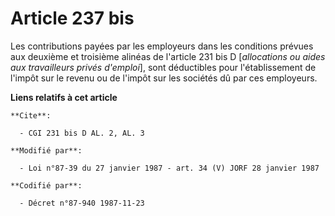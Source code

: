# Article 237 bis

Les contributions payées par les employeurs dans les conditions prévues aux deuxième et troisième alinéas de l'article 231
bis D [*allocations ou aides aux travailleurs privés d'emploi*], sont déductibles pour l'établissement de l'impôt sur le
revenu ou de l'impôt sur les sociétés dû par ces employeurs.

**Liens relatifs à cet article**

	**Cite**:

	  - CGI 231 bis D AL. 2, AL. 3

	**Modifié par**:

	  - Loi n°87-39 du 27 janvier 1987 - art. 34 (V) JORF 28 janvier 1987

	**Codifié par**:

	  - Décret n°87-940 1987-11-23
